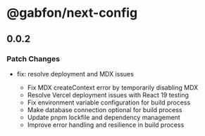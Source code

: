# @gabfon/next-config

## 0.0.2

### Patch Changes

- fix: resolve deployment and MDX issues

  - Fix MDX createContext error by temporarily disabling MDX
  - Resolve Vercel deployment issues with React 19 testing
  - Fix environment variable configuration for build process
  - Make database connection optional for build process
  - Update pnpm lockfile and dependency management
  - Improve error handling and resilience in build process
